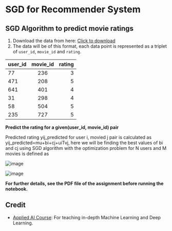 # SGD for Recommender System

## SGD Algorithm to predict movie ratings

1. Download the data from here: [Click to download](https://drive.google.com/file/d/1-1z7iDB52cB6_JpO7Dqa-eOYSs-mivpq/view)
2. The data will be of this format, each data point is represented as a triplet of `user_id`, `movie_id` and `rating`.

| user_id | movie_id | rating |
| :--     | :--:     |  --:   |
|  77 | 236 | 3 |
| 471 |208 |5 |
| 641 | 401| 4|
|31 |298 | 4|
|58 |504 |5 |
|235|727 | 5|

__Predict the rating for a given(user_id, movie_id) pair__

Predicted rating yij_predicted for user i, movied j pair is calculated as yij_predicted=mu+bi+cj+uiTvj, here we will be finding the best values of bi and cj using SGD algorithm with the optimization problem for N users and M  movies is defined as 

![image](https://user-images.githubusercontent.com/32350208/123702625-ff906a00-d880-11eb-9737-60704be8c454.png)

![image](https://user-images.githubusercontent.com/32350208/123703044-834a5680-d881-11eb-8442-3409418aff5a.png)

__For further details, see the PDF file of the assignment before running the notebook.__


## Credit 
- [Applied AI Course](https://www.appliedaicourse.com): For teaching in-depth Machine Learning and Deep Learning.
